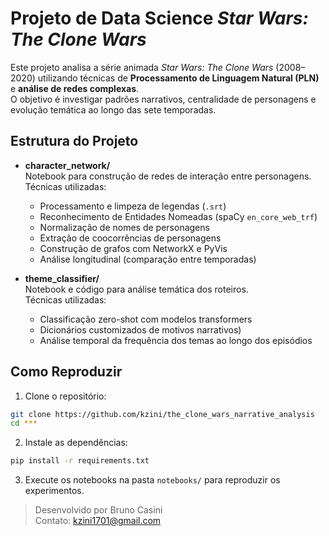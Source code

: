 # Projeto de Data Science *Star Wars: The Clone Wars*

Este projeto analisa a série animada *Star Wars: The Clone Wars* (2008–2020) utilizando técnicas de **Processamento de Linguagem Natural (PLN)** e **análise de redes complexas**.  
O objetivo é investigar padrões narrativos, centralidade de personagens e evolução temática ao longo das sete temporadas.

## Estrutura do Projeto

- **character_network/**  
  Notebook para construção de redes de interação entre personagens.  
  Técnicas utilizadas:  
  - Processamento e limpeza de legendas (`.srt`)  
  - Reconhecimento de Entidades Nomeadas (spaCy `en_core_web_trf`)  
  - Normalização de nomes de personagens  
  - Extração de coocorrências de personagens  
  - Construção de grafos com NetworkX e PyVis  
  - Análise longitudinal (comparação entre temporadas)  

- **theme_classifier/**  
  Notebook e código para análise temática dos roteiros.  
  Técnicas utilizadas:  
  - Classificação zero-shot com modelos transformers  
  - Dicionários customizados de motivos narrativos)  
  - Análise temporal da frequência dos temas ao longo dos episódios

## Como Reproduzir

1. Clone o repositório:
```bash
git clone https://github.com/kzini/the_clone_wars_narrative_analysis
cd ***
```

2. Instale as dependências:
```bash
pip install -r requirements.txt
```

3. Execute os notebooks na pasta `notebooks/` para reproduzir os experimentos.

> Desenvolvido por Bruno Casini  
> Contato: kzini1701@gmail.com


